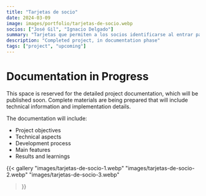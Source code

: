 ```yaml
---
title: "Tarjetas de socio"
date: 2024-03-09
image: images/portfolio/tarjetas-de-socio.webp
socios: ["José Gil", "Ignacio Delgado"]
summary: "Tarjetas que permiten a los socios identificarse al entrar para activar automatizaciones y demás."
description: "Completed project, in documentation phase"
tags: ["project", "upcoming"]
---
```


# Documentation in Progress

This space is reserved for the detailed project documentation, which will be published soon. Complete materials are being prepared that will include technical information and implementation details.

The documentation will include:
- Project objectives
- Technical aspects
- Development process
- Main features
- Results and learnings

{{< gallery
"images/tarjetas-de-socio-1.webp"
"images/tarjetas-de-socio-2.webp"
"images/tarjetas-de-socio-3.webp"
>}}